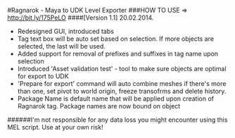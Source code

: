 #Ragnarok - Maya to UDK Level Exporter
###HOW TO USE => http://bit.ly/175PeLO
####[Version 1.1] 20.02.2014.
+ Redesigned GUI, introduced tabs
+ Tag text box will be auto set based on selection. If more objects are selected, the last will be used.
+ Added support for removal of prefixes and suffixes in tag name upon selection
+ Introduced 'Asset validation test' - tool to make sure objects are optimal for export to UDK
+ 'Prepare for export' command will auto combine meshes if there's more than one, set pivot to world origin, freeze transofrms and delete history.
+ Package Name is default name that will be applied upon creation of Ragnarok tag. Package names are now bound on object

######I'm not responsible for any data loss you might encounter using this MEL script. Use at your own risk!
